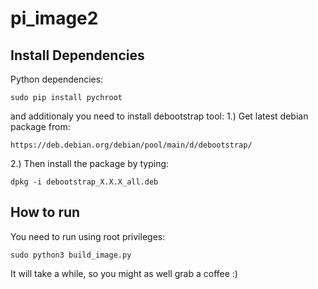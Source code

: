 # pi_image2

## Install Dependencies

Python dependencies:
  
    sudo pip install pychroot
  
and additionaly you need to install debootstrap tool:
1.) Get latest debian package from: 

    https://deb.debian.org/debian/pool/main/d/debootstrap/
  
2.) Then install the package by typing:

    dpkg -i debootstrap_X.X.X_all.deb
  
## How to run

You need to run using root privileges:

    sudo python3 build_image.py
  
It will take a while, so you might as well grab a coffee :)
